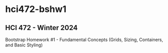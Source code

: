 # hci472-bshw1
## HCI 472 - Winter 2024

Bootstrap Homework #1 - Fundamental Concepts (Grids, Sizing, Containers, and Basic Styling)